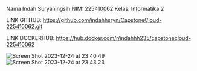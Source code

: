 Nama Indah Suryaningsih
NIM: 225410062
Kelas: Informatika 2

LINK GITHUB: https://github.com/indahhsryn/CapstoneCloud-225410062.git <br>

LINK DOCKERHUB: https://hub.docker.com/r/indahhh235/capstonecloud-225410062 <br>

![Screen Shot 2023-12-24 at 23 40 49](https://github.com/indahhsryn/CapstoneCloud-225410062/assets/72976494/93149ef1-f937-4b06-93ee-1df1c249ec0b)
![Screen Shot 2023-12-24 at 23 43 23](https://github.com/indahhsryn/CapstoneCloud-225410062/assets/72976494/6f5e08dc-2950-453e-b065-7b73acd3b05b)

